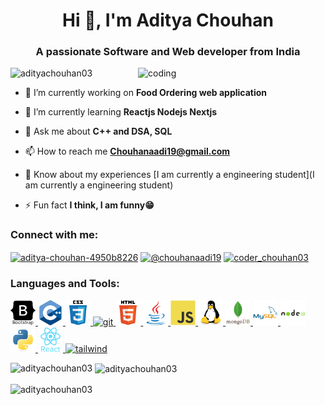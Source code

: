 <h1 align="center">Hi 👋, I'm Aditya Chouhan</h1>
<h3 align="center">A passionate Software and Web developer from India</h3>
<img align="right" width="300" src="https://www.lambdatest.com/resources/images/news24.gif" alt="coding">

<p align="left"> <img src="https://komarev.com/ghpvc/?username=adityachouhan03&label=Profile%20views&color=0e75b6&style=flat" alt="adityachouhan03" /> </p>

- 🔭 I’m currently working on **Food Ordering web application**

- 🌱 I’m currently learning **Reactjs Nodejs Nextjs**

- 💬 Ask me about **C++ and DSA, SQL**

- 📫 How to reach me **Chouhanaadi19@gmail.com**

- 📄 Know about my experiences [I am currently a engineering student](I am currently a engineering student)

- ⚡ Fun fact **I think, I am funny😁**

<h3 align="left">Connect with me:</h3>
<p align="left">
<a href="https://linkedin.com/in/aditya-chouhan-4950b8226" target="blank"><img align="center" src="https://raw.githubusercontent.com/rahuldkjain/github-profile-readme-generator/master/src/images/icons/Social/linked-in-alt.svg" alt="aditya-chouhan-4950b8226" height="30" width="40" /></a>
<a href="https://www.hackerearth.com/@chouhanaadi19" target="blank"><img align="center" src="https://raw.githubusercontent.com/rahuldkjain/github-profile-readme-generator/master/src/images/icons/Social/hackerearth.svg" alt="@chouhanaadi19" height="30" width="40" /></a>
<a href="https://auth.geeksforgeeks.org/user/coder_chouhan03" target="blank"><img align="center" src="https://raw.githubusercontent.com/rahuldkjain/github-profile-readme-generator/master/src/images/icons/Social/geeks-for-geeks.svg" alt="coder_chouhan03" height="30" width="40" /></a>
</p>

<h3 align="left">Languages and Tools:</h3>
<p align="left"> <a href="https://getbootstrap.com" target="_blank" rel="noreferrer"> <img src="https://raw.githubusercontent.com/devicons/devicon/master/icons/bootstrap/bootstrap-plain-wordmark.svg" alt="bootstrap" width="40" height="40"/> </a> <a href="https://www.w3schools.com/cpp/" target="_blank" rel="noreferrer"> <img src="https://raw.githubusercontent.com/devicons/devicon/master/icons/cplusplus/cplusplus-original.svg" alt="cplusplus" width="40" height="40"/> </a> <a href="https://www.w3schools.com/css/" target="_blank" rel="noreferrer"> <img src="https://raw.githubusercontent.com/devicons/devicon/master/icons/css3/css3-original-wordmark.svg" alt="css3" width="40" height="40"/> </a> <a href="https://git-scm.com/" target="_blank" rel="noreferrer"> <img src="https://www.vectorlogo.zone/logos/git-scm/git-scm-icon.svg" alt="git" width="40" height="40"/> </a> <a href="https://www.w3.org/html/" target="_blank" rel="noreferrer"> <img src="https://raw.githubusercontent.com/devicons/devicon/master/icons/html5/html5-original-wordmark.svg" alt="html5" width="40" height="40"/> </a> <a href="https://www.java.com" target="_blank" rel="noreferrer"> <img src="https://raw.githubusercontent.com/devicons/devicon/master/icons/java/java-original.svg" alt="java" width="40" height="40"/> </a> <a href="https://developer.mozilla.org/en-US/docs/Web/JavaScript" target="_blank" rel="noreferrer"> <img src="https://raw.githubusercontent.com/devicons/devicon/master/icons/javascript/javascript-original.svg" alt="javascript" width="40" height="40"/> </a> <a href="https://www.linux.org/" target="_blank" rel="noreferrer"> <img src="https://raw.githubusercontent.com/devicons/devicon/master/icons/linux/linux-original.svg" alt="linux" width="40" height="40"/> </a> <a href="https://www.mongodb.com/" target="_blank" rel="noreferrer"> <img src="https://raw.githubusercontent.com/devicons/devicon/master/icons/mongodb/mongodb-original-wordmark.svg" alt="mongodb" width="40" height="40"/> </a> <a href="https://www.mysql.com/" target="_blank" rel="noreferrer"> <img src="https://raw.githubusercontent.com/devicons/devicon/master/icons/mysql/mysql-original-wordmark.svg" alt="mysql" width="40" height="40"/> </a> <a href="https://nodejs.org" target="_blank" rel="noreferrer"> <img src="https://raw.githubusercontent.com/devicons/devicon/master/icons/nodejs/nodejs-original-wordmark.svg" alt="nodejs" width="40" height="40"/> </a> <a href="https://www.python.org" target="_blank" rel="noreferrer"> <img src="https://raw.githubusercontent.com/devicons/devicon/master/icons/python/python-original.svg" alt="python" width="40" height="40"/> </a> <a href="https://reactjs.org/" target="_blank" rel="noreferrer"> <img src="https://raw.githubusercontent.com/devicons/devicon/master/icons/react/react-original-wordmark.svg" alt="react" width="40" height="40"/> </a> <a href="https://tailwindcss.com/" target="_blank" rel="noreferrer"> <img src="https://www.vectorlogo.zone/logos/tailwindcss/tailwindcss-icon.svg" alt="tailwind" width="40" height="40"/> </a> </p>

<p><img align="left" src="https://github-readme-stats.vercel.app/api/top-langs?username=adityachouhan03&show_icons=true&locale=en&layout=compact" alt="adityachouhan03" /></p>

<p>&nbsp;<img align="center" src="https://github-readme-stats.vercel.app/api?username=adityachouhan03&show_icons=true&locale=en" alt="adityachouhan03" /></p>

<p><img align="center" src="https://github-readme-streak-stats.herokuapp.com/?user=adityachouhan03&" alt="adityachouhan03" /></p>

